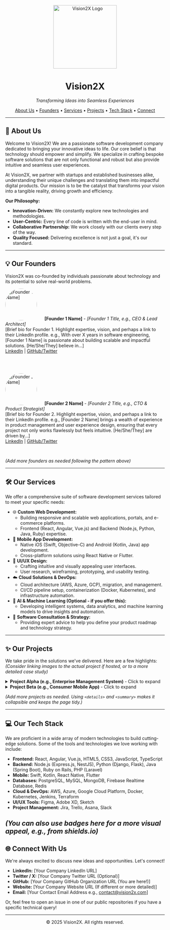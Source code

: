 <p align="center">
  <img src="YOUR_LOGO_URL_HERE" alt="Vision2X Logo" width="200"/>
</p>

<h1 align="center">Vision2X</h1>
<p align="center">
  <em>Transforming Ideas into Seamless Experiences</em>
</p>

<p align="center">
  <a href="#about-us">About Us</a> •
  <a href="#our-founders">Founders</a> •
  <a href="#our-services">Services</a> •
  <a href="#our-projects">Projects</a> •
  <a href="#tech-stack">Tech Stack</a> •
  <a href="#connect-with-us">Connect</a>
</p>

---

## 🚀 About Us <a name="about-us"></a>

Welcome to Vision2X! We are a passionate software development company dedicated to bringing your innovative ideas to life. Our core belief is that technology should empower and simplify. We specialize in crafting bespoke software solutions that are not only functional and robust but also provide intuitive and seamless user experiences.

At Vision2X, we partner with startups and established businesses alike, understanding their unique challenges and translating them into impactful digital products. Our mission is to be the catalyst that transforms your vision into a tangible reality, driving growth and efficiency.

**Our Philosophy:**
* **Innovation-Driven:** We constantly explore new technologies and methodologies.
* **User-Centric:** Every line of code is written with the end-user in mind.
* **Collaborative Partnership:** We work closely with our clients every step of the way.
* **Quality Focused:** Delivering excellence is not just a goal, it's our standard.

---

## 💡 Our Founders <a name="our-founders"></a>

Vision2X was co-founded by individuals passionate about technology and its potential to solve real-world problems.

<p float="left">
  <img src="FOUNDER_1_IMAGE_URL (e.g., https://via.placeholder.com/100)" alt="[Founder 1 Name]" width="100" style="border-radius:50%; margin-right: 20px;"/>
  <strong>[Founder 1 Name]</strong> - <em>[Founder 1 Title, e.g., CEO & Lead Architect]</em>
  <br />
  [Brief bio for Founder 1. Highlight expertise, vision, and perhaps a link to their LinkedIn profile. e.g., With over X years in software engineering, [Founder 1 Name] is passionate about building scalable and impactful solutions. [He/She/They] believe in...]
  <br />
  <a href="[Founder 1 LinkedIn URL]">LinkedIn</a> | <a href="[Founder 1 GitHub/Twitter URL (optional)]">GitHub/Twitter</a>
</p>
<br clear="left"/> <br />

<p float="left">
  <img src="FOUNDER_2_IMAGE_URL (e.g., https://via.placeholder.com/100)" alt="[Founder 2 Name]" width="100" style="border-radius:50%; margin-right: 20px;"/>
  <strong>[Founder 2 Name]</strong> - <em>[Founder 2 Title, e.g., CTO & Product Strategist]</em>
  <br />
  [Brief bio for Founder 2. Highlight expertise, vision, and perhaps a link to their LinkedIn profile. e.g., [Founder 2 Name] brings a wealth of experience in product management and user experience design, ensuring that every project not only works flawlessly but feels intuitive. [He/She/They] are driven by...]
  <br />
  <a href="[Founder 2 LinkedIn URL]">LinkedIn</a> | <a href="[Founder 2 GitHub/Twitter URL (optional)]">GitHub/Twitter</a>
</p>
<br clear="left"/>

*(Add more founders as needed following the pattern above)*

---

## 🛠️ Our Services <a name="our-services"></a>

We offer a comprehensive suite of software development services tailored to meet your specific needs:

* 🌐 **Custom Web Development:**
    * Building responsive and scalable web applications, portals, and e-commerce platforms.
    * Frontend (React, Angular, Vue.js) and Backend (Node.js, Python, Java, Ruby) expertise.
* 📱 **Mobile App Development:**
    * Native iOS (Swift, Objective-C) and Android (Kotlin, Java) app development.
    * Cross-platform solutions using React Native or Flutter.
* 🎨 **UI/UX Design:**
    * Crafting intuitive and visually appealing user interfaces.
    * User research, wireframing, prototyping, and usability testing.
* ☁️ **Cloud Solutions & DevOps:**
    * Cloud architecture (AWS, Azure, GCP), migration, and management.
    * CI/CD pipeline setup, containerization (Docker, Kubernetes), and infrastructure automation.
* 🧠 **AI & Machine Learning (Optional - if you offer this):**
    * Developing intelligent systems, data analytics, and machine learning models to drive insights and automation.
* 🔧 **Software Consultation & Strategy:**
    * Providing expert advice to help you define your product roadmap and technology strategy.

---

## ✨ Our Projects <a name="our-projects"></a>

We take pride in the solutions we've delivered. Here are a few highlights:
*(Consider linking images to the actual project if hosted, or to a more detailed case study)*

<details>
<summary><strong>Project Alpha (e.g., Enterprise Management System)</strong> - Click to expand</summary>
<p>
  <img src="PROJECT_ALPHA_SCREENSHOT_URL (e.g., https://via.placeholder.com/600x300?text=Project+Alpha+Showcase)" alt="Project Alpha Showcase" width="400"/>
  <br />
  <strong>Description:</strong> [Brief description of the project, its purpose, and the value it delivered. e.g., A comprehensive platform for managing internal workflows, client interactions, and resource allocation for a major logistics company.]
  <br />
  <strong>Key Features:</strong> [e.g., Real-time tracking, Automated reporting, Role-based access control]
  <br />
  <strong>Technologies Used:</strong> [e.g., React, Node.js, PostgreSQL, AWS]
  <br />
  <em><a href="[LINK_TO_PROJECT_OR_CASE_STUDY_IF_AVAILABLE]">View Project/Case Study (Optional)</a></em>
</p>
</details>

<details>
<summary><strong>Project Beta (e.g., Consumer Mobile App)</strong> - Click to expand</summary>
<p>
  <img src="PROJECT_BETA_SCREENSHOT_URL (e.g., https://via.placeholder.com/600x300?text=Project+Beta+Showcase)" alt="Project Beta Showcase" width="400"/>
  <br />
  <strong>Description:</strong> [Brief description of the project. e.g., An innovative mobile application for [target audience] to [core functionality], enhancing user engagement and accessibility.]
  <br />
  <strong>Key Features:</strong> [e.g., Social login, Personalized recommendations, Offline access]
  <br />
  <strong>Technologies Used:</strong> [e.g., Swift (iOS), Kotlin (Android), Firebase]
  <br />
  <em><a href="[LINK_TO_PROJECT_OR_CASE_STUDY_IF_AVAILABLE]">View Project/Case Study (Optional)</a></em>
</p>
</details>

*(Add more projects as needed. Using `<details>` and `<summary>` makes it collapsible and keeps the page tidy.)*

---

## 💻 Our Tech Stack <a name="tech-stack"></a>

We are proficient in a wide array of modern technologies to build cutting-edge solutions. Some of the tools and technologies we love working with include:

* **Frontend:** React, Angular, Vue.js, HTML5, CSS3, JavaScript, TypeScript
* **Backend:** Node.js (Express.js, NestJS), Python (Django, Flask), Java (Spring Boot), Ruby on Rails, PHP (Laravel)
* **Mobile:** Swift, Kotlin, React Native, Flutter
* **Databases:** PostgreSQL, MySQL, MongoDB, Firebase Realtime Database, Redis
* **Cloud & DevOps:** AWS, Azure, Google Cloud Platform, Docker, Kubernetes, Jenkins, Terraform
* **UI/UX Tools:** Figma, Adobe XD, Sketch
* **Project Management:** Jira, Trello, Asana, Slack

*(You can also use badges here for a more visual appeal, e.g., from shields.io)*
---

## 🌐 Connect With Us <a name="connect-with-us"></a>

We're always excited to discuss new ideas and opportunities. Let's connect!

* **LinkedIn:** [Your Company LinkedIn URL]
* **Twitter / X:** [Your Company Twitter URL (Optional)]
* **GitHub:** [Your Company GitHub Organization URL (You are here!)]
* **Website:** [Your Company Website URL (If different or more detailed)]
* **Email:** [Your Contact Email Address e.g., contact@vision2x.com]

Or, feel free to open an issue in one of our public repositories if you have a specific technical query!

---

<p align="center">
  &copy; 2025 Vision2X. All rights reserved.
</p>
